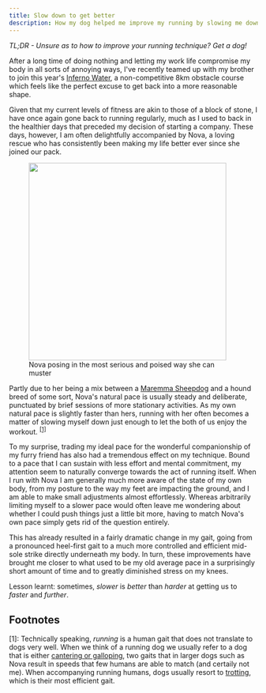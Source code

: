```yaml
---
title: Slow down to get better
description: How my dog helped me improve my running by slowing me down
---
```


_TL;DR - Unsure as to how to improve your running technique? Get a dog!_

After a long time of doing nothing and letting my work life compromise my body
in all sorts of annoying ways, I've recently teamed up with my brother to join
this year's [Inferno Water][inferno-run], a non-competitive 8km obstacle course
which feels like the perfect excuse to get back into a more reasonable shape.

Given that my current levels of fitness are akin to those of a block of stone, 
I have once again gone back to running regularly, much as I used to back in the
healthier days that preceded my decision of starting a company. These days, 
however, I am often delightfully accompanied by Nova, a loving rescue who has
consistently been making my life better ever since she joined our pack.

<figure>
  <img src="{{ '/images/nova.jpg' | prepend: site.baseurl | prepend: site.url }}" width=400>
  <figcaption>
    Nova posing in the most serious and poised way she can muster
  </figcaption>
</figure>

Partly due to her being a mix between a [Maremma Sheepdog][maremma-sheepdog]
and a hound breed of some sort, Nova's natural pace is usually steady and 
deliberate, punctuated by brief sessions of more stationary activities. As my
own natural pace is slightly faster than hers, running with her often becomes a
matter of slowing myself down just enough to let the both of us enjoy the
workout. <sup>[\[1\]](#foot-1)</sup>

To my surprise, trading my ideal pace for the wonderful companionship of my 
furry friend has also had a tremendous effect on my technique. Bound to a pace
that I can sustain with less effort and mental commitment, my attention seem to
naturally converge towards the act of running itself. When I run with Nova I am
generally much more aware of the state of my own body, from my posture to the 
way my feet are impacting the ground, and I am able to make small adjustments
almost effortlessly. Whereas arbitrarily limiting myself to a slower pace would
often leave me wondering about whether I could push things just a little bit
more, having to match Nova's own pace simply gets rid of the question entirely.

This has already resulted in a fairly dramatic change in my gait, going from a
pronounced heel-first gait to a much more controlled and efficient mid-sole 
strike directly underneath my body. In turn, these improvements have brought me
closer to what used to be my old average pace in a surprisingly short amount of
time and to greatly diminished stress on my knees.

Lesson learnt: sometimes, _slower_ is _better_ than _harder_ at getting us to 
_faster_ and _further_.

## Footnotes

\[<a id="foot-1">1</a>\]: Technically speaking, _running_ is a human gait that
does not translate to dogs very well. When we think of a running dog we usually
refer to a dog that is either [cantering or galloping][dog-gaits], two gaits
that in larger dogs such as Nova result in speeds that few humans are able to 
match (and certaily not me). When accompanying running humans, dogs usually 
resort to [trotting][dog-gaits], which is their most efficient gait.

[inferno-run]: https://www.infernorun.it/it/water/
[maremma-sheepdog]: https://en.wikipedia.org/wiki/Maremma_Sheepdog
[dog-gaits]: https://pethelpful.com/dogs/A-Guide-to-Understanding-Dog-Gait
